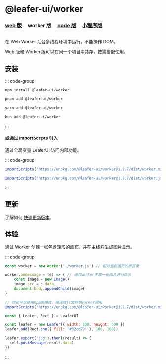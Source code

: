 # @leafer-ui/worker

### [web 版](/guide/install/ui/start.md) &nbsp; &nbsp; worker 版 &nbsp; &nbsp; [node 版](/guide/install/ui/node/start.md) &nbsp; &nbsp; [小程序版](/guide/install/ui/miniapp/start.md)

##

在 Web Worker 后台多线程环境中运行，不能操作 DOM。

Web 版和 Worker 版可以在同一个项目中共存，按需搭配使用。

## 安装

::: code-group

```sh [npm]
npm install @leafer-ui/worker
```

```sh [pnpm]
pnpm add @leafer-ui/worker
```

```sh [yarn]
yarn add @leafer-ui/worker
```

```sh [bun]
bun add @leafer-ui/worker
```

:::

#### 或通过 importScripts 引入

通过全局变量 LeaferUI 访问内部功能。

::: code-group

```js [worker.min.js]
importScripts('https://unpkg.com/@leafer-ui/worker@1.9.7/dist/worker.min.js')
```

```js [worker.js]
importScripts('https://unpkg.com/@leafer-ui/worker@1.9.7/dist/worker.js')
```

:::

<!-- https://unpkg.com 无法访问时，可替换为 https://cdn.jsdelivr.net/npm -->

## 更新

了解如何 [快速更新版本](/guide/update.md)。

## 体验

通过 Worker 创建一张包含矩形的画布，并在主线程生成图片显示。

::: code-group

```js
const worker = new Worker('./worker.js') // 相对当前运行的根目录

worker.onmessage = (e) => { // 通过worker生成一张图片进行显示
    const image = new Image()
    image.src = e.data
    document.body.appendChild(image)
}
```

```js
// 你也可以使用npm包模式，编译成js文件供worker调用
importScripts('https://unpkg.com/@leafer-ui/worker@1.9.7/dist/worker.min.js')

const { Leafer, Rect } = LeaferUI

const leafer = new Leafer({ width: 800, height: 600 })
leafer.add(Rect.one({ fill: '#32cd79' }, 100, 100))

leafer.export('jpg').then((result) => {
  self.postMessage(result.data)
})

```

:::
